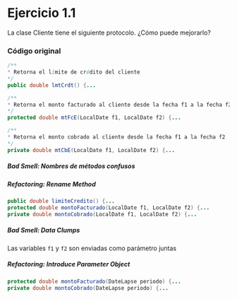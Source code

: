 # Ejercicio 1.1
La clase Cliente tiene el siguiente protocolo. ¿Cómo puede mejorarlo? 
### Código original
```java
/** 
* Retorna el límite de crédito del cliente
*/
public double lmtCrdt() {...

/** 
* Retorna el monto facturado al cliente desde la fecha f1 a la fecha f2
*/
protected double mtFcE(LocalDate f1, LocalDate f2) {...

/** 
* Retorna el monto cobrado al cliente desde la fecha f1 a la fecha f2
*/
private double mtCbE(LocalDate f1, LocalDate f2) {...
```
##### Bad Smell: Nombres de métodos confusos
##### Refactoring: Rename Method
```java
public double limiteCredito() {...
protected double montoFacturado(LocalDate f1, LocalDate f2) {...
private double montoCobrado(LocalDate f1, LocalDate f2) {...
```
##### Bad Smell: Data Clumps
Las variables `f1` y `f2` son enviadas como parámetro juntas 
##### Refactoring: Introduce Parameter Object

```java
protected double montoFacturado(DateLapse periodo) {...
private double montoCobrado(DateLapse periodo) {...
```